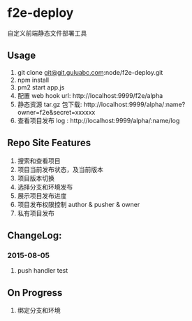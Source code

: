 f2e-deploy
==========

自定义前端静态文件部署工具

## Usage

1. git clone git@git.guluabc.com:node/f2e-deploy.git
2. npm install
3. pm2 start app.js
4. 配置 web hook url: http://localhost:9999/f2e/alpha
5. 静态资源 tar.gz 包下载: http://localhost:9999/alpha/:name?owner=f2e&secret=xxxxxx
6. 查看项目发布 log : http://localhost:9999/alpha/:name/log

## Repo Site Features

1. 搜索和查看项目
2. 项目当前发布状态，及当前版本
3. 项目版本切换
4. 选择分支和环境发布
5. 展示项目发布进度
6. 项目发布权限控制 author & pusher & owner
7. 私有项目发布


## ChangeLog:

### 2015-08-05
1. push handler test

## On Progress

1. 绑定分支和环境
